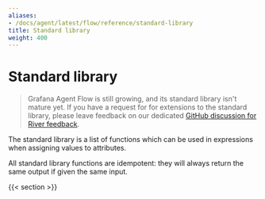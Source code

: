 ```yaml
---
aliases:
- /docs/agent/latest/flow/reference/standard-library
title: Standard library
weight: 400
---
```


# Standard library

> Grafana Agent Flow is still growing, and its standard library isn't mature
> yet. If you have a request for for extensions to the standard library, please
> leave feedback on our dedicated [GitHub discussion for River
> feedback][feedback].

The standard library is a list of functions which can be used in expressions
when assigning values to attributes.

All standard library functions are idempotent: they will always return the same
output if given the same input.

{{< section >}}

[feedback]: https://github.com/grafana/agent/discussions/1969
